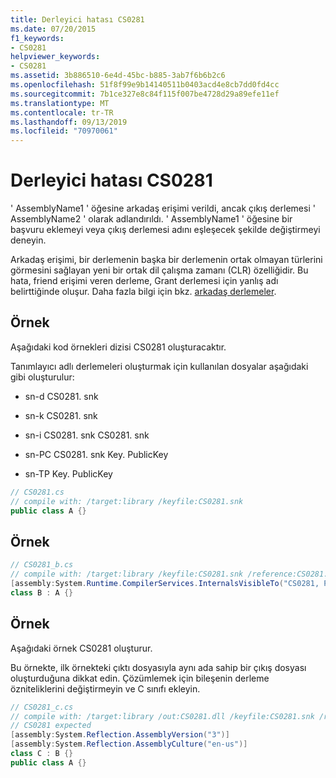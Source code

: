 ```yaml
---
title: Derleyici hatası CS0281
ms.date: 07/20/2015
f1_keywords:
- CS0281
helpviewer_keywords:
- CS0281
ms.assetid: 3b886510-6e4d-45bc-b885-3ab7f6b6b2c6
ms.openlocfilehash: 51f8f99e9b14140511b0403acd4e8cb7dd0fd4cc
ms.sourcegitcommit: 7b1ce327e8c84f115f007be4728d29a89efe11ef
ms.translationtype: MT
ms.contentlocale: tr-TR
ms.lasthandoff: 09/13/2019
ms.locfileid: "70970061"
---
```

# <a name="compiler-error-cs0281"></a>Derleyici hatası CS0281
' AssemblyName1 ' öğesine arkadaş erişimi verildi, ancak çıkış derlemesi ' AssemblyName2 ' olarak adlandırıldı. ' AssemblyName1 ' öğesine bir başvuru eklemeyi veya çıkış derlemesi adını eşleşecek şekilde değiştirmeyi deneyin.  
  
 Arkadaş erişimi, bir derlemenin başka bir derlemenin ortak olmayan türlerini görmesini sağlayan yeni bir ortak dil çalışma zamanı (CLR) özelliğidir. Bu hata, friend erişimi veren derleme, Grant derlemesi için yanlış adı belirttiğinde oluşur. Daha fazla bilgi için bkz. [arkadaş derlemeler](../../standard/assembly/friend.md).  
  
## <a name="example"></a>Örnek  
 Aşağıdaki kod örnekleri dizisi CS0281 oluşturacaktır.  
  
 Tanımlayıcı adlı derlemeleri oluşturmak için kullanılan dosyalar aşağıdaki gibi oluşturulur:  
  
- sn-d CS0281. snk  
  
- sn-k CS0281. snk  
  
- sn-i CS0281. snk CS0281. snk  
  
- sn-PC CS0281. snk Key. PublicKey  
  
- sn-TP Key. PublicKey  
  
```csharp  
// CS0281.cs  
// compile with: /target:library /keyfile:CS0281.snk  
public class A {}  
```  
  
## <a name="example"></a>Örnek  
  
```csharp  
// CS0281_b.cs  
// compile with: /target:library /keyfile:CS0281.snk /reference:CS0281.dll  
[assembly:System.Runtime.CompilerServices.InternalsVisibleTo("CS0281, PublicKey=00240000048000009400000006020000002400005253413100040000010001004b2d4d56af7c50be2fcbbf97cb880b9e73ad84467a587191fef63aadc118a96cecf9d508cd679c907b6e20f71684300bdc2c0a851019af0c96b29bf8f1339753276041aefd67db46139e6348b3a12f29537b4dc6c2c19829df2c9ed6803f3c63c3b84cfa2728849386aea575c543a5f70fa85793d2946f15f7fe1ccb0c5e8fe0")]  
class B : A {}  
```  
  
## <a name="example"></a>Örnek  
 Aşağıdaki örnek CS0281 oluşturur.  
  
 Bu örnekte, ilk örnekteki çıktı dosyasıyla aynı ada sahip bir çıkış dosyası oluşturduğuna dikkat edin. Çözümlemek için bileşenin derleme özniteliklerini değiştirmeyin ve C sınıfı ekleyin.  
  
```csharp  
// CS0281_c.cs  
// compile with: /target:library /out:CS0281.dll /keyfile:CS0281.snk /reference:CS0281_b.dll  
// CS0281 expected  
[assembly:System.Reflection.AssemblyVersion("3")]  
[assembly:System.Reflection.AssemblyCulture("en-us")]  
class C : B {}  
public class A {}  
```

